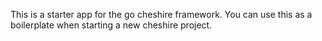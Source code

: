 This is a starter app for the go cheshire framework. You can use this as a boilerplate when starting a new cheshire project.